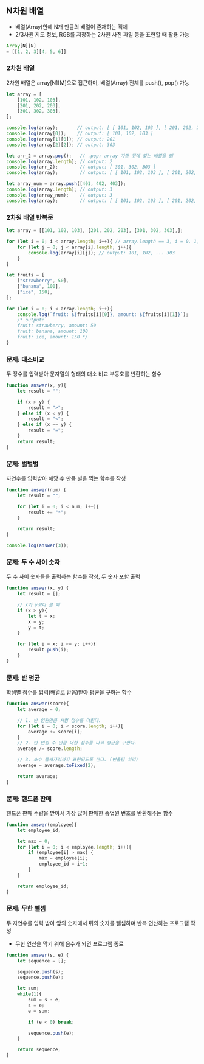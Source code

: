 ## N차원 배열
* 배열(Array)안에 N개 만큼의 배열이 존재하는 객체
* 2/3차원 지도 정보, RGB를 저장하는 2차원 사진 파일 등을 표현할 때 활용 가능
```js
Array[N][N]
= [[1, 2, 3][4, 5, 6]]
```
### 2차원 배열
2차원 배열은 array[N][M]으로 접근하며, 배열(Array) 전체를 push(), pop() 가능
```js
let array = [
    [101, 102, 103],
    [201, 202, 203],
    [301, 302, 303],
];

console.log(array);       // output: [ [ 101, 102, 103 ], [ 201, 202, 203 ], [ 301, 302, 303 ] ]
console.log(array[0]);    // output: [ 101, 102, 103 ]
console.log(array[1][0]); // output: 201
console.log(array[2][2]); // output: 303

let arr_2 = array.pop();   // .pop: array 가장 뒤에 있는 배열을 뺌
console.log(array.length); // output: 2
console.log(arr_2);        // output: [ 301, 302, 303 ]
console.log(array);        // output: [ [ 101, 102, 103 ], [ 201, 202, 203 ] ]

let array_num = array.push([401, 402, 403]);
console.log(array.length); // output: 3
console.log(array_num);    // output: 3
console.log(array);        // output: [ [ 101, 102, 103 ], [ 201, 202, 203 ], [ 401, 402, 403 ] ]
```
### 2차원 배열 반복문
```js
let array = [[101, 102, 103], [201, 202, 203], [301, 302, 303],];

for (let i = 0; i < array.length; i++){ // array.length == 3, i = 0, 1, 2
    for (let j = 0; j < array[i].length; j++){
        console.log(array[i][j]); // output: 101, 102, ... 303
    }
}

let fruits = [
    ["strawberry", 50],
    ["banana", 100],
    ["ice", 150],
];

for (let i = 0; i < array.length; i++){
    console.log(`fruit: ${fruits[i][0]}, amount: ${fruits[i][1]}`);
    /* output:
    fruit: strawberry, amount: 50
    fruit: banana, amount: 100
    fruit: ice, amount: 150 */
}
```
### 문제: 대소비교
두 정수를 입력받아 문자열의 형태의 대소 비교 부등호를 반환하는 함수
```js
function answer(x, y){
    let result = "";

    if (x > y) {
        result = ">";
    } else if (x < y) {
        result = "<";
    } else if (x == y) {
        result = "=";
    }
    return result;
}
```
### 문제: 별별별
자연수를 입력받아 해당 수 만큼 별을 찍는 함수를 작성
```js
function answer(num) {
    let result = "";

    for (let i = 0; i < num; i++){
        result += "*";
    }

    return result;
}

console.log(answer(3));
```
### 문제: 두 수 사이 숫자
두 수 사이 숫자들을 출력하는 함수를 작성, 두 숫자 포함 출력
```js
function answer(x, y) {
    let result = [];

    // x가 y보다 클 때
    if (x > y){
        let t = x;
        x = y;
        y = t;
    }

    for (let i = x; i <= y; i++){
        result.push(i);
    }
}
```
### 문제: 반 평균
학생별 점수를 입력(배열로 받음)받아 평균을 구하는 함수
```js
function answer(score){
    let average = 0;

    // 1. 반 인원만큼 시험 점수를 더한다.
    for (let i = 0; i < score.length; i++){
        average += score[i];
    }
    // 2. 반 인원 수 만큼 더한 점수를 나눠 평균을 구한다.
    average /= score.length;

    // 3. 소수 둘째자리까지 표현되도록 한다. (반올림 처리)
    average = average.toFixed(2);

    return average;
}
```
### 문제: 핸드폰 판매
핸드폰 판매 수량을 받아서 가장 많이 판매한 종업원 번호를 반환해주는 함수
```js
function answer(employee){
    let employee_id;

    let max = 0;
    for (let i = 0; i < employee.length; i++){
        if (employee[i] > max) {
            max = employee[i];
            employee_id = i+1;
        }
    }

    return employee_id;
}
```
### 문제: 무한 뺄셈
두 자연수를 입력 받아 앞의 숫자에서 뒤의 숫자를 뺄셈하며 반복 연산하는 프로그램 작성
* 무한 연산을 막기 위해 음수가 되면 프로그램 종료
```js
function answer(s, e) {
    let sequence = [];

    sequence.push(s);
    sequence.push(e);

    let sum;
    while(1){
        sum = s - e;
        s = e;
        e = sum;

        if (e < 0) break;

        sequence.push(e);
    }

    return sequence;
}
```
